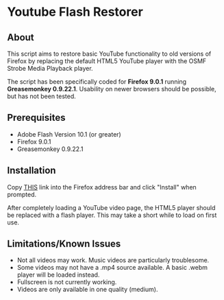 # Youtube Flash Restorer

## About
This script aims to restore basic YouTube functionality to old versions of Firefox by replacing the default HTML5 YouTube player with the OSMF Strobe Media Playback player.  

The script has been specifically coded for **Firefox 9.0.1** running **Greasemonkey 0.9.22.1**.  Usability on newer browsers should be possible, but has not been tested.

## Prerequisites
* Adobe Flash Version 10.1 (or greater)
* Firefox 9.0.1
* Greasemonkey 0.9.22.1

## Installation
Copy [THIS](https://raw.githubusercontent.com/TraceHeritage/YoutubeRestoreFlash/master/YoutubeRestoreFlash.user.js) link into the Firefox address bar and click "Install" when prompted.

After completely loading a YouTube video page, the HTML5 player should be replaced with a flash player.  This may take a short while to load on first use.

## Limitations/Known Issues
* Not all videos may work.  Music videos are particularly troublesome.
* Some videos may not have a .mp4 source available.  A basic .webm player will be loaded instead.
* Fullscreen is not currently working.
* Videos are only available in one quality (medium).
